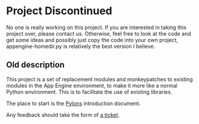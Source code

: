 # Project Discontinued #

No one is really working on this project.  If you are interested in taking this project over, please contact us.  Otherwise, feel free to look at the code and get some ideas and possibly just copy the code into your own project, appengine-homedir.py is relatively the best version I believe.

## Old description ##

This project is a set of replacement modules and monkeypatches to existing modules in the App Engine environment, to make it more like a normal Python environment.  This is to facilitate the use of existing libraries.

The place to start is the [Pylons](Pylons.md) introduction document.

Any feedback should take the form of [a ticket](http://code.google.com/p/appengine-monkey/issues/list).